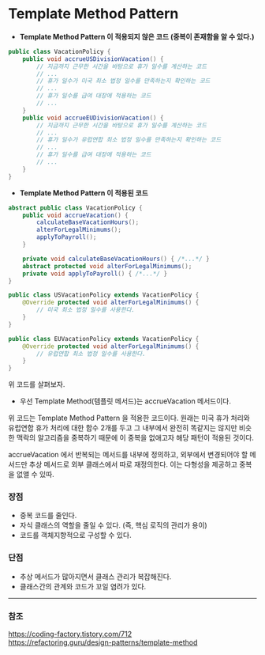 # Template Method Pattern
- **Template Method Pattern 이 적용되지 않은 코드 (중복이 존재함을 알 수 있다.)**
```JAVA
public class VacationPolicy {
    public void accrueUSDivisionVacation() {
        // 지금까지 근무한 시간을 바탕으로 휴가 일수를 계산하는 코드
        // ...
        // 휴가 일수가 미국 최소 법정 일수를 만족하는지 확인하는 코드
        // ...
        // 휴가 일수를 급여 대장에 적용하는 코드
        // ...
    }
    public void accrueEUDivisionVacation() {
        // 지금까지 근무한 시간을 바탕으로 휴가 일수를 계산하는 코드
        // ...
        // 휴가 일수가 유럽연합 최소 법정 일수를 만족하는지 확인하는 코드
        // ...
        // 휴가 일수를 급여 대장에 적용하는 코드
        // ...
    }
}
```
- **Template Method Pattern 이 적용된 코드**
```JAVA
abstract public class VacationPolicy {
    public void accrueVacation() {
        calculateBaseVacationHours();
        alterForLegalMinimums();
        applyToPayroll();
    }

    private void calculateBaseVacationHours() { /*...*/ }
    abstract protected void alterForLegalMinimums();
    private void applyToPayroll() { /*...*/ }
}

public class USVacationPolicy extends VacationPolicy {
    @Override protected void alterForLegalMinimums() {
        // 미국 최소 법정 일수를 사용한다.
    }
}

public class EUVacationPolicy extends VacationPolicy {
    @Override protected void alterForLegalMinimums() {
        // 유럽연합 최소 법정 일수를 사용한다.
    }
}
```
위 코드를 살펴보자.
- 우선 Template Method(템플릿 메서드)는 accrueVacation 메서드이다.

위 코드는 Template Method Pattern 을 적용한 코드이다. 원래는 미국 휴가 처리와 유럽연합 휴가 처리에 대한 함수 2개를 두고 그 내부에서 완전히 똑같지는 않지만 비슷한 맥락의 알고리즘을 중복하기 때문에 이 중복을 없애고자 해당 패턴이 적용된 것이다.

accrueVacation 에서 반복되는 메서드를 내부에 정의하고, 외부에서 변경되어야 할 메서드만 추상 메서드로 외부 클래스에서 따로 재정의한다. 이는 다형성을 제공하고 중복을 없앨 수 있따.

### 장점
- 중복 코드를 줄인다.
- 자식 클래스의 역할을 줄일 수 있다. (즉, 핵심 로직의 관리가 용이)
- 코드를 객체지향적으로 구성할 수 있다.
### 단점
- 추상 메서드가 많아지면서 클래스 관리가 복잡해진다.
- 클래스간의 관계와 코드가 꼬일 염려가 있다.

___
### 참조
https://coding-factory.tistory.com/712   
https://refactoring.guru/design-patterns/template-method